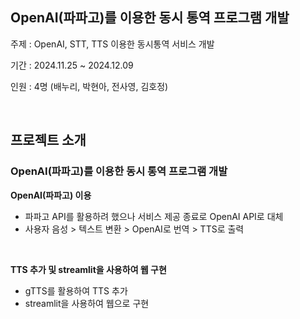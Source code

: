 ## OpenAI(파파고)를 이용한 동시 통역 프로그램 개발 
주제 : OpenAI, STT, TTS 이용한 동시통역 서비스 개발

기간 : 2024.11.25 ~ 2024.12.09

인원 : 4명 (배누리, 박현아, 전사영, 김호정)

<br>

## 프로젝트 소개
### OpenAI(파파고)를 이용한 동시 통역 프로그램 개발 
**OpenAI(파파고) 이용**
- 파파고 API를 활용하려 했으나 서비스 제공 종료로 OpenAI API로 대체
- 사용자 음성 > 텍스트 변환 > OpenAI로 번역 > TTS로 출력

<br>

**TTS 추가 및 streamlit을 사용하여 웹 구현**
- gTTS를 활용하여 TTS 추가
- streamlit을 사용하여 웹으로 구현


